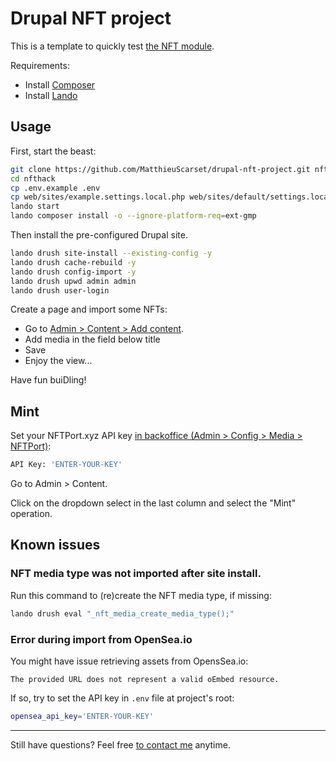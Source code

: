 # Drupal NFT project

This is a template to quickly test [the NFT module](https://drupal.org/project/nft).

Requirements:

- Install [Composer](https://getcomposer.org/download/)
- Install [Lando](https://lando.dev/download/)

## Usage

First, start the beast:

```bash
git clone https://github.com/MatthieuScarset/drupal-nft-project.git nfthack
cd nfthack
cp .env.example .env
cp web/sites/example.settings.local.php web/sites/default/settings.local.php
lando start
lando composer install -o --ignore-platform-req=ext-gmp
```

Then install the pre-configured Drupal site.

```bash
lando drush site-install --existing-config -y
lando drush cache-rebuild -y
lando drush config-import -y
lando drush upwd admin admin
lando drush user-login
```

Create a page and import some NFTs:

- Go to [Admin > Content > Add content](https://nfthack.lndo.site/node/add/page).
- Add media in the field below title
- Save
- Enjoy the view...

Have fun buiDling!

## Mint

Set your NFTPort.xyz API key
[in backoffice (Admin > Config > Media > NFTPort)](https://nfthack.lndo.site/admin/config/nft/nftport):

```bash
API Key: 'ENTER-YOUR-KEY'
```

Go to Admin > Content.

Click on the dropdown select in the last column and select the "Mint" operation.

## Known issues

### NFT media type was not imported after site install.

Run this command to (re)create the NFT media type, if missing:

```bash
lando drush eval "_nft_media_create_media_type();"
```

### Error during import from OpenSea.io

You might have issue retrieving assets from OpensSea.io:

`The provided URL does not represent a valid oEmbed resource.`

If so, try to set the API key in `.env` file at project's root:

```bash
opensea_api_key='ENTER-YOUR-KEY'
```

---

Still have questions? Feel free [to contact me](https://matthieuscarset.com) anytime.
